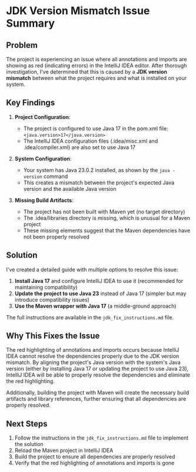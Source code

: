 # JDK Version Mismatch Issue Summary

## Problem
The project is experiencing an issue where all annotations and imports are showing as red (indicating errors) in the IntelliJ IDEA editor. After thorough investigation, I've determined that this is caused by a **JDK version mismatch** between what the project requires and what is installed on your system.

## Key Findings

1. **Project Configuration**:
   - The project is configured to use Java 17 in the pom.xml file: `<java.version>17</java.version>`
   - The IntelliJ IDEA configuration files (.idea/misc.xml and .idea/compiler.xml) are also set to use Java 17

2. **System Configuration**:
   - Your system has Java 23.0.2 installed, as shown by the `java -version` command
   - This creates a mismatch between the project's expected Java version and the available Java version

3. **Missing Build Artifacts**:
   - The project has not been built with Maven yet (no target directory)
   - The .idea/libraries directory is missing, which is unusual for a Maven project
   - These missing elements suggest that the Maven dependencies have not been properly resolved

## Solution

I've created a detailed guide with multiple options to resolve this issue:

1. **Install Java 17** and configure IntelliJ IDEA to use it (recommended for maintaining compatibility)
2. **Update the project to use Java 23** instead of Java 17 (simpler but may introduce compatibility issues)
3. **Use the Maven wrapper with Java 17** (a middle-ground approach)

The full instructions are available in the `jdk_fix_instructions.md` file.

## Why This Fixes the Issue

The red highlighting of annotations and imports occurs because IntelliJ IDEA cannot resolve the dependencies properly due to the JDK version mismatch. By aligning the project's Java version with the system's Java version (either by installing Java 17 or updating the project to use Java 23), IntelliJ IDEA will be able to properly resolve the dependencies and eliminate the red highlighting.

Additionally, building the project with Maven will create the necessary build artifacts and library references, further ensuring that all dependencies are properly resolved.

## Next Steps

1. Follow the instructions in the `jdk_fix_instructions.md` file to implement the solution
2. Reload the Maven project in IntelliJ IDEA
3. Build the project to ensure all dependencies are properly resolved
4. Verify that the red highlighting of annotations and imports is gone